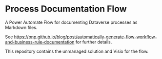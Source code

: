 # Process Documentation Flow

A Power Automate Flow for documenting Dataverse processes as Markdown files.

See https://pnp.github.io/blog/post/automatically-generate-flow-workflow-and-business-rule-documentation for further details.

This repository contains the unmanaged solution and Visio for the flow.
